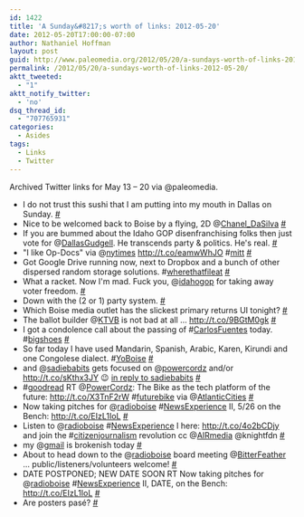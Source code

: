 ```yaml
---
id: 1422
title: 'A Sunday&#8217;s worth of links: 2012-05-20'
date: 2012-05-20T17:00:00-07:00
author: Nathaniel Hoffman
layout: post
guid: http://www.paleomedia.org/2012/05/20/a-sundays-worth-of-links-2012-05-20/
permalink: /2012/05/20/a-sundays-worth-of-links-2012-05-20/
aktt_tweeted:
  - "1"
aktt_notify_twitter:
  - 'no'
dsq_thread_id:
  - "707765931"
categories:
  - Asides
tags:
  - Links
  - Twitter
---
```

Archived Twitter links for May 13 &#8211; 20 via @paleomedia.<!--more-->

<ul class="aktt_tweet_digest">
  <li>
    I do not trust this sushi that I am putting into my mouth in Dallas on Sunday. <a href="http://twitter.com/paleomedia/statuses/201814343984218112" class="aktt_tweet_time">#</a>
  </li>
  <li>
    Nice to be welcomed back to Boise by a flying, 2D @<a href="http://twitter.com/Chanel_DaSilva" class="aktt_username">Chanel_DaSilva</a> <a href="http://twitter.com/paleomedia/statuses/202169314630041600" class="aktt_tweet_time">#</a>
  </li>
  <li>
    If you are bummed about the Idaho GOP disenfranchising folks then just vote for @<a href="http://twitter.com/DallasGudgell" class="aktt_username">DallasGudgell</a>. He transcends party & politics. He's real. <a href="http://twitter.com/paleomedia/statuses/202424044669251584" class="aktt_tweet_time">#</a>
  </li>
  <li>
    "I like Op-Docs" via @<a href="http://twitter.com/nytimes" class="aktt_username">nytimes</a> <a href="http://t.co/eamwWhJO" rel="nofollow">http://t.co/eamwWhJO</a> #<a href="http://search.twitter.com/search?q=%23mitt" class="aktt_hashtag">mitt</a> <a href="http://twitter.com/paleomedia/statuses/202482169120174080" class="aktt_tweet_time">#</a>
  </li>
  <li>
    Got Google Drive running now, next to Dropbox and a bunch of other dispersed random storage solutions. #<a href="http://search.twitter.com/search?q=%23wherethatfileat" class="aktt_hashtag">wherethatfileat</a> <a href="http://twitter.com/paleomedia/statuses/202497935576023042" class="aktt_tweet_time">#</a>
  </li>
  <li>
    What a racket. Now I'm mad. Fuck you, @<a href="http://twitter.com/idahogop" class="aktt_username">idahogop</a> for taking away voter freedom. <a href="http://twitter.com/paleomedia/statuses/202530050153775104" class="aktt_tweet_time">#</a>
  </li>
  <li>
    Down with the (2 or 1) party system. <a href="http://twitter.com/paleomedia/statuses/202533335484997632" class="aktt_tweet_time">#</a>
  </li>
  <li>
    Which Boise media outlet has the slickest primary returns UI tonight? <a href="http://twitter.com/paleomedia/statuses/202587133867868160" class="aktt_tweet_time">#</a>
  </li>
  <li>
    The ballot builder @<a href="http://twitter.com/KTVB" class="aktt_username">KTVB</a> is not bad at all &#8230; <a href="http://t.co/9BGtM0gk" rel="nofollow">http://t.co/9BGtM0gk</a> <a href="http://twitter.com/paleomedia/statuses/202609004520800256" class="aktt_tweet_time">#</a>
  </li>
  <li>
    I got a condolence call about the passing of #<a href="http://search.twitter.com/search?q=%23CarlosFuentes" class="aktt_hashtag">CarlosFuentes</a> today. #<a href="http://search.twitter.com/search?q=%23bigshoes" class="aktt_hashtag">bigshoes</a> <a href="http://twitter.com/paleomedia/statuses/202926716388245504" class="aktt_tweet_time">#</a>
  </li>
  <li>
    So far today I have used Mandarin, Spanish, Arabic, Karen, Kirundi and one Congolese dialect. #<a href="http://search.twitter.com/search?q=%23YoBoise" class="aktt_hashtag">YoBoise</a> <a href="http://twitter.com/paleomedia/statuses/202928281455034368" class="aktt_tweet_time">#</a>
  </li>
  <li>
    and @<a href="http://twitter.com/sadiebabits" class="aktt_username">sadiebabits</a> gets focused on @<a href="http://twitter.com/powercordz" class="aktt_username">powercordz</a> and/or <a href="http://t.co/sKthx3JY" rel="nofollow">http://t.co/sKthx3JY</a> 😉 <a href="http://twitter.com/sadiebabits/statuses/202973648389292034" class="aktt_tweet_reply">in reply to sadiebabits</a> <a href="http://twitter.com/paleomedia/statuses/203000332970754049" class="aktt_tweet_time">#</a>
  </li>
  <li>
    #<a href="http://search.twitter.com/search?q=%23goodread" class="aktt_hashtag">goodread</a> RT @<a href="http://twitter.com/PowerCordz" class="aktt_username">PowerCordz</a>: The Bike as the tech platform of the future: <a href="http://t.co/X3TnF2rW" rel="nofollow">http://t.co/X3TnF2rW</a> #<a href="http://search.twitter.com/search?q=%23futurebike" class="aktt_hashtag">futurebike</a> via @<a href="http://twitter.com/AtlanticCities" class="aktt_username">AtlanticCities</a> <a href="http://twitter.com/paleomedia/statuses/203120979822641153" class="aktt_tweet_time">#</a>
  </li>
  <li>
    Now taking pitches for @<a href="http://twitter.com/radioboise" class="aktt_username">radioboise</a> #<a href="http://search.twitter.com/search?q=%23NewsExperience" class="aktt_hashtag">NewsExperience</a> II, 5/26 on the Bench: <a href="http://t.co/EIzL1IoL" rel="nofollow">http://t.co/EIzL1IoL</a> <a href="http://twitter.com/paleomedia/statuses/203152201449869313" class="aktt_tweet_time">#</a>
  </li>
  <li>
    Listen to @<a href="http://twitter.com/radioboise" class="aktt_username">radioboise</a> #<a href="http://search.twitter.com/search?q=%23NewsExperience" class="aktt_hashtag">NewsExperience</a> I here: <a href="http://t.co/4o2bCDjy" rel="nofollow">http://t.co/4o2bCDjy</a> and join the #<a href="http://search.twitter.com/search?q=%23citizenjournalism" class="aktt_hashtag">citizenjournalism</a> revolution cc @<a href="http://twitter.com/AIRmedia" class="aktt_username">AIRmedia</a> @knightfdn <a href="http://twitter.com/paleomedia/statuses/203155126637166593" class="aktt_tweet_time">#</a>
  </li>
  <li>
    my @<a href="http://twitter.com/gmail" class="aktt_username">gmail</a> is brokenish today <a href="http://twitter.com/paleomedia/statuses/203170889750159360" class="aktt_tweet_time">#</a>
  </li>
  <li>
    About to head down to the @<a href="http://twitter.com/radioboise" class="aktt_username">radioboise</a> board meeting @<a href="http://twitter.com/BitterFeather" class="aktt_username">BitterFeather</a> &#8230; public/listeners/volunteers welcome! <a href="http://twitter.com/paleomedia/statuses/203171178100174849" class="aktt_tweet_time">#</a>
  </li>
  <li>
    DATE POSTPONED; NEW DATE SOON RT Now taking pitches for @<a href="http://twitter.com/radioboise" class="aktt_username">radioboise</a> #<a href="http://search.twitter.com/search?q=%23NewsExperience" class="aktt_hashtag">NewsExperience</a> II, DATE, on the Bench: <a href="http://t.co/EIzL1IoL" rel="nofollow">http://t.co/EIzL1IoL</a> <a href="http://twitter.com/paleomedia/statuses/203307655719157760" class="aktt_tweet_time">#</a>
  </li>
  <li>
    Are posters pasé? <a href="http://twitter.com/paleomedia/statuses/203892773076729856" class="aktt_tweet_time">#</a>
  </li>
</ul>